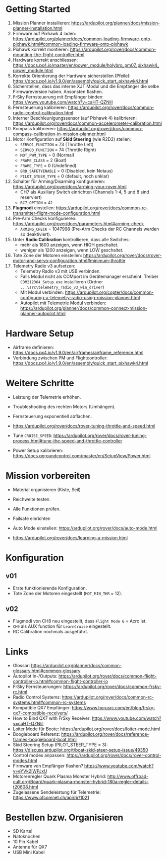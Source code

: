 # Getting Started

1. Mission Planner installieren: https://ardupilot.org/planner/docs/mission-planner-installation.html
2. Firmware auf Pixhawk 4 laden: https://ardupilot.org/planner/docs/common-loading-firmware-onto-pixhawk.html#common-loading-firmware-onto-pixhawk
3. Pixhawk korrekt montieren: https://ardupilot.org/rover/docs/common-mounting-the-flight-controller.html
4. Hardware korrekt anschliessen: https://docs.px4.io/master/en/power_module/holybro_pm07_pixhawk4_power_module.html
5. Korrekte Orientierung der Hardware sicherstellen (Pfeile): https://docs.px4.io/v1.9.0/en/assembly/quick_start_pixhawk4.html
6. Sicherstellen, dass das interne XJT Modul und die Empfänger die selbe Firmwareversion haben. Ansonsten flashen.
7. FrSky Fernsteuerung mit Empfänger binden: https://www.youtube.com/watch?v=caHT-QZNliI
8. Fernsteuerung kalibrieren: https://ardupilot.org/rover/docs/common-radio-control-calibration.html
9. Interner Beschleunigungssensor (auf Pixhawk 4) kalibrieren: https://ardupilot.org/rover/docs/common-accelerometer-calibration.html
10. Kompass kalibrieren: https://ardupilot.org/rover/docs/common-compass-calibration-in-mission-planner.html
11. Motor Konfiguration auf **Skid Steering** (wie R2D2) stellen:
    * `SERVO1_FUNCTION` = 73 (Throttle Left)
    * `SERVO3_FUNCTION` = 74 (Throttle Right)
	* `MOT_PWM_TYPE` = 0 (Normal)
	* `FRAME_CLASS` = 2 (Boat)
	* `FRAME_TYPE` = 0 (Undefined)
	* `BRD_SAFETYENABLE` = 0 (Disabled, kein Notaus)
	* `PILOT_STEER_TYPE` = 0 (default, noch unklar)
12. Schalter für Arming/Disarming konfigurieren: https://ardupilot.org/rover/docs/arming-your-rover.html
	* CH7 als Auxiliary Switch einrichten (Channels 1-4, 5 und 8 sind reserviert)
	* `RC7_OPTION` = 41
13. **Flugmodi** einstellen: https://ardupilot.org/rover/docs/common-rc-transmitter-flight-mode-configuration.html
14. Pre-Arm Checks konfigurieren: https://ardupilot.org/rover/docs/parameters.html#arming-check
	* `ARMING_CHECK` = 1047998 (Pre-Arm Checks der RC Channels werden so deaktiviert).
15. Unter **Radio Calibration** kontrollieren, dass alle Switches:
	* mehr als 1800 anzeigen, wenn HIGH geschaltet.
	* weniger als 1200 anzeigen, wenn LOW geschaltet.
16. Tote Zone der Motoren einstellen: https://ardupilot.org/rover/docs/rover-motor-and-servo-configuration.html#minimum-throttle
17. Telemetry Radio v3 aufsetzen:
	* Telemetry Radio v3 mit USB verbinden.
	* Falls Modul nicht als COMport im Gerätemanager erscheint: Treiber `CDM212364_Setup.exe` installieren (Ordner `...\src\telemetry_radio_v3_win_driver`)
	* Mit Modul verbinden: https://ardupilot.org/copter/docs/common-configuring-a-telemetry-radio-using-mission-planner.html
	* Autopilot mit Telemetrie Modul verbinden: https://ardupilot.org/planner/docs/common-connect-mission-planner-autopilot.html

# Hardware Setup
* Airframe definieren: https://docs.px4.io/v1.9.0/en/airframes/airframe_reference.html
* Verbindung zwischen PM und Flightcontroller: https://docs.px4.io/v1.9.0/en/assembly/quick_start_pixhawk4.html

# Weitere Schritte
* Leistung der Telemetrie erhöhen.
* Troubleshooting des rechten Motors (Umhängen).
* Fernsteuerung exponentiell abflachen.

* https://ardupilot.org/rover/docs/rover-tuning-throttle-and-speed.html
* Tune `CRUISE_SPEED`: https://ardupilot.org/rover/docs/rover-tuning-process.html#tune-the-speed-and-throttle-controller
* Power Setup kalibrieren: https://docs.qgroundcontrol.com/master/en/SetupView/Power.html

# Mission vorbereiten
* Material organisieren (Kiste, Seil)
* Reichweite testen.
* Alle Funktionen prüfen.
* Failsafe einrichten

* Auto Mode einstellen: https://ardupilot.org/rover/docs/auto-mode.html
* https://ardupilot.org/rover/docs/learning-a-mission.html
# Konfiguration

## v01
* Erste funktionierende Konfiguration.
* Tote Zone der Motoren eingestellt (`MOT_MIN_THR` = 12).

## v02
* Flugmodi von CH8 neu eingestellt, dass `Flight Mode 6` = Acro ist.
* `CH9` als AUX function für `LearnCruise` eingestellt.
* RC Calibration nochmals ausgeführt.


# Links
* Glossar: https://ardupilot.org/planner/docs/common-glossary.html#common-glossary
* Autopilot In-/Outputs: https://ardupilot.org/rover/docs/common-flight-controller-io.html#common-flight-controller-io
* FrSky Fernsteuerungen: https://ardupilot.org/rover/docs/common-frsky-rc.html
* Radio Control Systems: https://ardupilot.org/rover/docs/common-rc-systems.html#common-rc-systems
* Kompatible QX7 Empfänger: https://www.horusrc.com/en/blog/frsky-qx7-compatible-receivers/
* How to Bind QX7 with FrSky Receiver: https://www.youtube.com/watch?v=caHT-QZNliI
* Loiter Mode für Boote: https://ardupilot.org/rover/docs/loiter-mode.html
* Boogieboard Referenz: https://ardupilot.org/rover/docs/reference-frames-boogieboard-boat.html
* Skid Steering Setup (PILOT_STEER_TYPE = 3): https://discuss.ardupilot.org/t/boat-skid-steer-setup-issue/49350
* Control modes anpassen: https://ardupilot.org/rover/docs/rover-control-modes.html
* Firmware von Empfänger flashen? https://www.youtube.com/watch?v=eYVk2lWPJxU
* Motorenregler Quark Plasma Monster Hybrid: http://www.offroad-cult.org/Board/quark-plasma-monster-hybrid-180a-regler-details-t20608.html
* Zugelassene Sendeleistung für Telemetrie: https://www.ofcomnet.ch/api/rir/1021

# Bestellen bzw. Organisieren
* SD Karte!
* Natoknochen
* 10 Pin Kabel
* Antenne für QX7
* USB Mini Kabel